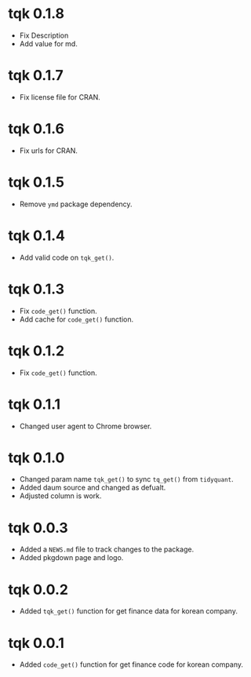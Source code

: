 # tqk 0.1.8

* Fix Description
* Add value for md.

# tqk 0.1.7

* Fix license file for CRAN.

# tqk 0.1.6

* Fix urls for CRAN.

# tqk 0.1.5

* Remove `ymd` package dependency.

# tqk 0.1.4

* Add valid code on `tqk_get()`.

# tqk 0.1.3

* Fix `code_get()` function.
* Add cache for `code_get()` function.

# tqk 0.1.2

* Fix `code_get()` function.

# tqk 0.1.1

* Changed user agent to Chrome browser.

# tqk 0.1.0

* Changed param name `tqk_get()` to sync `tq_get()` from `tidyquant`.
* Added daum source and changed as defualt.
* Adjusted column is work.

# tqk 0.0.3

* Added a `NEWS.md` file to track changes to the package.
* Added pkgdown page and logo.

# tqk 0.0.2

* Added `tqk_get()` function for get finance data for korean company.

# tqk 0.0.1

* Added `code_get()` function for get finance code for korean company.
